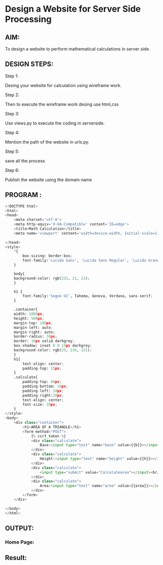# Design a Website for Server Side Processing

## AIM:
To design a website to perform mathematical calculations in server side.

## DESIGN STEPS:

Step 1:

Desing your website for calculation using wireframe work.

Step 2:

Then to execute the wireframe work desing use html,css

Step 3:

Use views.py to execute the coding in serverside.

Step 4:

Mention the path of the website in urls.py.

Step 5:

save all the process

Step 6:

Publish the website using the domain name


## PROGRAM :
```python
<!DOCTYPE html>
<html>
<head>
    <meta charset='utf-8'>
    <meta http-equiv='X-UA-Compatible' content='IE=edge'>
    <title>Math Calculation</title>
    <meta name='viewport' content='width=device-width, initial-scale=1'>
    
</head>
<style>
    *{
        box-sizing: border-box;
        font-family:'Lucida Sans', 'Lucida Sans Regular', 'Lucida Grande', 'Lucida Sans Unicode', Geneva, Verdana, sans-serif
    }

    body{
    background-color: rgb(231, 21, 21);
    }

    h1 {
        font-family:'Segoe UI', Tahoma, Geneva, Verdana, sans-serif;
    }

    .container{
    width: 1080px;
    height: 500px;
    margin-top: 100px;
    margin-left: auto;
    margin-right: auto;
    border-radius: 30px;
    border: 10px solid darkgrey;
    box-shadow: inset 0 0 15px darkgrey;
    background-color: rgb(25, 236, 131);
    }
    h1{
        text-align: center;
        padding-top: 15px;
    }
    .calculate{
        padding-top: 40px;
        padding-bottom: 10px;
        padding-left: 10px;
        padding-right:20px;
        text-align: center;
        font-size: 20px;
    }
</style>
<body>
    <div class="container">
        <h1>AREA OF A TRIANGLE</h1>
        <form method="POST">
            {% csrf_token %}
            <div class="calculate"> 
                Base:<input type="text" name="base" value={{b}}></input><br/>
            </div>
            <div class="calculate">
                Height:<input type="text" name="height" value={{h}}></input><br/>
            </div>
            <div class="calculate">
                <input type="submit" value="Calculatearea"></input><br/>
            </div>
            <div class="calculate">
                Area:<input type="text" name="area" value={{area}}></input>
            </div>
        </form>
    </div>
    
</body>
</html>
```

## OUTPUT:

### Home Page:


## Result:

